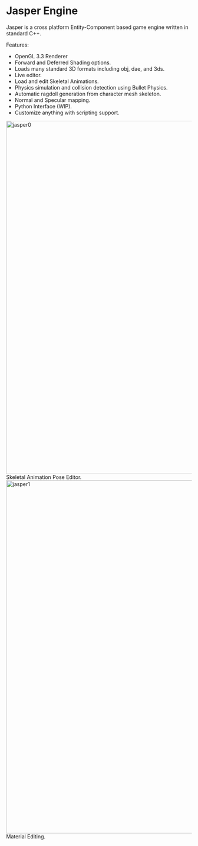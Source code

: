 # Jasper Engine

Jasper is a cross platform Entity-Component based game engine written in standard C++.

Features:
* OpenGL 3.3 Renderer
* Forward and Deferred Shading options.
* Loads many standard 3D formats including obj, dae, and 3ds.
* Live editor.
* Load and edit Skeletal Animations.
* Physics simulation and collision detection using Bullet Physics.
* Automatic ragdoll generation from character mesh skeleton.
* Normal and Specular mapping.
* Python Interface (WIP).
* Customize anything with scripting support.

<img width="959" alt="jasper0" src="https://cloud.githubusercontent.com/assets/420803/25712223/1341922c-30bf-11e7-929d-cb351d158202.png">
Skeletal Animation Pose Editor.

<img width="959" alt="jasper1" src="https://cloud.githubusercontent.com/assets/420803/25712803/99423bf0-30c0-11e7-810a-c7cc35da98e4.png">
Material Editing.



